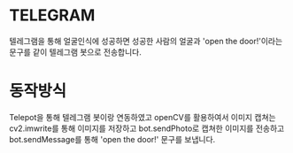 # TELEGRAM
  텔레그램을 통해 얼굴인식에 성공하면 성공한 사람의 얼굴과 'open the door!'이라는 문구를 같이 텔레그램 봇으로
  전송합니다.
# 동작방식
  Telepot을 통해 텔레그램 봇이랑 연동하였고 openCV를 활용하여서 이미지 캡쳐는 cv2.imwrite를 통해 이미지를 저장하고 
  bot.sendPhoto로 캡쳐한 이미지를 전송하고 bot.sendMessage를 통해 'open the door!' 문구를 보냅니다.
